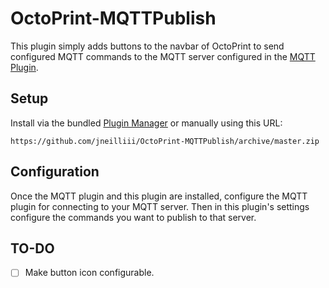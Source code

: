 # OctoPrint-MQTTPublish

This plugin simply adds buttons to the navbar of OctoPrint to send configured MQTT commands to the MQTT server configured in the [MQTT Plugin](https://plugins.octoprint.org/plugins/mqtt/).

## Setup

Install via the bundled [Plugin Manager](https://github.com/foosel/OctoPrint/wiki/Plugin:-Plugin-Manager)
or manually using this URL:

    https://github.com/jneilliii/OctoPrint-MQTTPublish/archive/master.zip

## Configuration

Once the MQTT plugin and this plugin are installed, configure the MQTT plugin for connecting to your MQTT server.  Then in this plugin's settings configure the commands you want to publish to that server.

## TO-DO
- [ ] Make button icon configurable.
